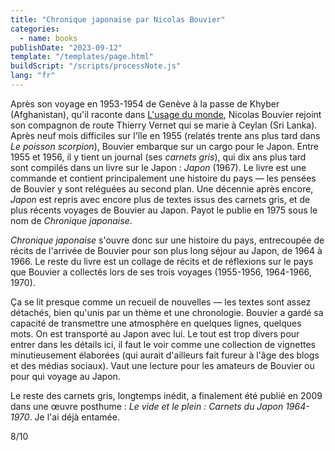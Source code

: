 ```yaml
---
title: "Chronique japonaise par Nicolas Bouvier"
categories:
  - name: books
publishDate: "2023-09-12"
template: "/templates/page.html"
buildScript: "/scripts/processNote.js"
lang: "fr"
---
```


Après son voyage en 1953-1954 de Genève à la passe de Khyber (Afghanistan), qu'il raconte dans [L'usage du monde](/notes/l-usage-du-monde-par-nicolas-bouvier/), Nicolas Bouvier rejoint son compagnon de route Thierry Vernet qui se marie à Ceylan (Sri Lanka). Après neuf mois difficiles sur l'île en 1955 (relatés trente ans plus tard dans _Le poisson scorpion_), Bouvier embarque sur un cargo pour le Japon. Entre 1955 et 1956, il y tient un journal (ses _carnets gris_), qui dix ans plus tard sont compilés dans un livre sur le Japon : _Japon_ (1967). Le livre est une commande et contient principalement une histoire du pays — les pensées de Bouvier y sont reléguées au second plan. Une décennie après encore, _Japon_ est repris avec encore plus de textes issus des carnets gris, et de plus récents voyages de Bouvier au Japon. Payot le publie en 1975 sous le nom de _Chronique japonaise_.

_Chronique japonaise_ s'ouvre donc sur une histoire du pays, entrecoupée de récits de l'arrivée de Bouvier pour son plus long séjour au Japon, de 1964 à 1966. Le reste du livre est un collage de récits et de réflexions sur le pays que Bouvier a collectés lors de ses trois voyages (1955-1956, 1964-1966, 1970).

Ça se lit presque comme un recueil de nouvelles — les textes sont assez détachés, bien qu'unis par un thème et une chronologie. Bouvier a gardé sa capacité de transmettre une atmosphère en quelques lignes, quelques mots. On est transporté au Japon avec lui. Le tout est trop divers pour entrer dans les détails ici, il faut le voir comme une collection de vignettes minutieusement élaborées (qui aurait d'ailleurs fait fureur à l'âge des blogs et des médias sociaux). Vaut une lecture pour les amateurs de Bouvier ou pour qui voyage au Japon.

Le reste des carnets gris, longtemps inédit, a finalement été publié en 2009 dans une œuvre posthume : _Le vide et le plein : Carnets du Japon 1964-1970_. Je l'ai déjà entamée.

8/10

